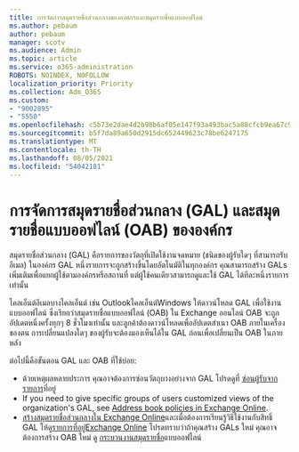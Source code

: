 ```yaml
---
title: การจัดการสมุดรายชื่อส่วนกลางขององค์กรและสมุดรายชื่อแบบออฟไลน์
ms.author: pebaum
author: pebaum
manager: scotv
ms.audience: Admin
ms.topic: article
ms.service: o365-administration
ROBOTS: NOINDEX, NOFOLLOW
localization_priority: Priority
ms.collection: Adm_O365
ms.custom:
- "9002895"
- "5550"
ms.openlocfilehash: c5b73e2dae4d2b98b6af05e147f93a493bac5a88cfcb9ea67c979264aba34ceb
ms.sourcegitcommit: b5f7da89a650d2915dc652449623c78be6247175
ms.translationtype: MT
ms.contentlocale: th-TH
ms.lasthandoff: 08/05/2021
ms.locfileid: "54042181"
---
```

# <a name="managing-organization-global-address-list-gal-and-offline-address-book-oab"></a>การจัดการสมุดรายชื่อส่วนกลาง (GAL) และสมุดรายชื่อแบบออฟไลน์ (OAB) ขององค์กร

สมุดรายชื่อส่วนกลาง (GAL) คือรายการของวัตถุที่เปิดใช้งานจดหมาย (ชนิดของผู้รับใดๆ ที่สามารถรับอีเมล) ในองค์กร GAL หนึ่งรายการจะถูกสร้างขึ้นโดยอัตโนมัติในทุกองค์กร คุณสามารถสร้าง GALs เพิ่มเติมเพื่อแยกผู้ใช้ตามองค์กรหรือสถานที่ แต่ผู้ใช้คนเดียวสามารถดูและใช้ GAL ได้ทีละหนึ่งรายการเท่านั้น

ไคลเอ็นต์อีเมลบางไคลเอ็นต์ เช่น Outlookไคลเอ็นต์Windows ให้ดาวน์โหลด GAL เพื่อใช้งานแบบออฟไลน์ ซึ่งเรียกว่าสมุดรายชื่อแบบออฟไลน์ (OAB) ใน Exchange ออนไลน์ OAB จะถูกอัปเดตหนึ่งครั้งทุกๆ 8 ชั่วโมงเท่านั้น และลูกค้าต้องดาวน์โหลดเพื่ออัปเดตสําเนา OAB ภายในเครื่องของตน การเปลี่ยนแปลงใดๆ ของผู้รับจะต้องมองเห็นได้ใน GAL ก่อนเพื่อเปลี่ยนเป็น OAB ในภายหลัง

ต่อไปนี้คือขั้นตอน GAL และ OAB ที่ใช้บ่อย:

- ด้วยเหตุผลหลายประการ คุณอาจต้องการซ่อนวัตถุบางอย่างจาก GAL โปรดดูที่ [ซ่อนผู้รับจากรายการ](https://docs.microsoft.com/exchange/address-books/address-lists/manage-address-lists#hide-recipients-from-address-lists)ที่อยู่
- If you need to give specific groups of users customized views of the organization's GAL, see [Address book policies in Exchange Online](https://docs.microsoft.com/exchange/address-books/address-book-policies/address-book-policies).
- [สร้างสมุดรายชื่อส่วนกลางใน Exchange Online](https://docs.microsoft.com/exchange/address-books/address-lists/create-global-address-list)และเมื่อต้องการเรียนรู้วิธีใช้งานกับสิทธิ์ GAL ให้ดู[รายการที่อยู่Exchange Online](https://docs.microsoft.com/exchange/address-books/address-lists/address-lists) โปรดทราบว่าถ้าคุณสร้าง GALs ใหม่ คุณอาจต้องการสร้าง OAB ใหม่ ดู [กระบวนงานสมุดรายชื่อ](https://docs.microsoft.com/exchange/address-books/offline-address-books/offline-address-book-procedures)แบบออฟไลน์

